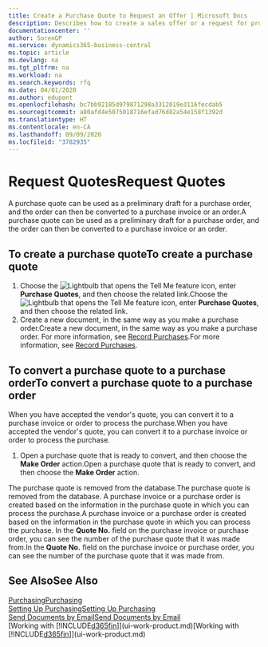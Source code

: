 ```yaml
---
title: Create a Purchase Quote to Request an Offer | Microsoft Docs
description: Describes how to create a sales offer or a request for proposal (RFQ) document to record your offer to a customer to sell products under certain terms.
documentationcenter: ''
author: SorenGP
ms.service: dynamics365-business-central
ms.topic: article
ms.devlang: na
ms.tgt_pltfrm: na
ms.workload: na
ms.search.keywords: rfq
ms.date: 04/01/2020
ms.author: edupont
ms.openlocfilehash: bc7bb92185d979871298a3312019e3116fecdab5
ms.sourcegitcommit: a80afd4e5075018716efad76d82a54e158f1392d
ms.translationtype: HT
ms.contentlocale: en-CA
ms.lasthandoff: 09/09/2020
ms.locfileid: "3782935"
---
```

# <a name="request-quotes"></a><span data-ttu-id="2a4bb-103">Request Quotes</span><span class="sxs-lookup"><span data-stu-id="2a4bb-103">Request Quotes</span></span>
<span data-ttu-id="2a4bb-104">A purchase quote can be used as a preliminary draft for a purchase order, and the order can then be converted to a purchase invoice or an order.</span><span class="sxs-lookup"><span data-stu-id="2a4bb-104">A purchase quote can be used as a preliminary draft for a purchase order, and the order can then be converted to a purchase invoice or an order.</span></span>


## <a name="to-create-a-purchase-quote"></a><span data-ttu-id="2a4bb-105">To create a purchase quote</span><span class="sxs-lookup"><span data-stu-id="2a4bb-105">To create a purchase quote</span></span>
1. <span data-ttu-id="2a4bb-106">Choose the ![Lightbulb that opens the Tell Me feature](media/ui-search/search_small.png "Tell me what you want to do") icon, enter **Purchase Quotes**, and then choose the related link.</span><span class="sxs-lookup"><span data-stu-id="2a4bb-106">Choose the ![Lightbulb that opens the Tell Me feature](media/ui-search/search_small.png "Tell me what you want to do") icon, enter **Purchase Quotes**, and then choose the related link.</span></span>
2. <span data-ttu-id="2a4bb-107">Create a new document, in the same way as you make a purchase order.</span><span class="sxs-lookup"><span data-stu-id="2a4bb-107">Create a new document, in the same way as you make a purchase order.</span></span> <span data-ttu-id="2a4bb-108">For more information, see [Record Purchases](purchasing-how-record-purchases.md).</span><span class="sxs-lookup"><span data-stu-id="2a4bb-108">For more information, see [Record Purchases](purchasing-how-record-purchases.md).</span></span>

## <a name="to-convert-a-purchase-quote-to-a-purchase-order"></a><span data-ttu-id="2a4bb-109">To convert a purchase quote to a purchase order</span><span class="sxs-lookup"><span data-stu-id="2a4bb-109">To convert a purchase quote to a purchase order</span></span>
<span data-ttu-id="2a4bb-110">When you have accepted the vendor's quote, you can convert it to a purchase invoice or order to process the purchase.</span><span class="sxs-lookup"><span data-stu-id="2a4bb-110">When you have accepted the vendor's quote, you can convert it to a purchase invoice or order to process the purchase.</span></span>

1. <span data-ttu-id="2a4bb-111">Open a purchase quote that is ready to convert, and then choose the **Make Order** action.</span><span class="sxs-lookup"><span data-stu-id="2a4bb-111">Open a purchase quote that is ready to convert, and then choose the **Make Order** action.</span></span>

<span data-ttu-id="2a4bb-112">The purchase quote is removed from the database.</span><span class="sxs-lookup"><span data-stu-id="2a4bb-112">The purchase quote is removed from the database.</span></span> <span data-ttu-id="2a4bb-113">A purchase invoice or a purchase order is created based on the information in the purchase quote in which you can process the purchase.</span><span class="sxs-lookup"><span data-stu-id="2a4bb-113">A purchase invoice or a purchase order is created based on the information in the purchase quote in which you can process the purchase.</span></span> <span data-ttu-id="2a4bb-114">In the **Quote No.** field on the purchase invoice or purchase order, you can see the number of the purchase quote that it was made from.</span><span class="sxs-lookup"><span data-stu-id="2a4bb-114">In the **Quote No.** field on the purchase invoice or purchase order, you can see the number of the purchase quote that it was made from.</span></span>

## <a name="see-also"></a><span data-ttu-id="2a4bb-115">See Also</span><span class="sxs-lookup"><span data-stu-id="2a4bb-115">See Also</span></span>
[<span data-ttu-id="2a4bb-116">Purchasing</span><span class="sxs-lookup"><span data-stu-id="2a4bb-116">Purchasing</span></span>](purchasing-manage-purchasing.md)  
[<span data-ttu-id="2a4bb-117">Setting Up Purchasing</span><span class="sxs-lookup"><span data-stu-id="2a4bb-117">Setting Up Purchasing</span></span>](purchasing-setup-purchasing.md)  
[<span data-ttu-id="2a4bb-118">Send Documents by Email</span><span class="sxs-lookup"><span data-stu-id="2a4bb-118">Send Documents by Email</span></span>](ui-how-send-documents-email.md)  
<span data-ttu-id="2a4bb-119">[Working with [!INCLUDE[d365fin](includes/d365fin_md.md)]](ui-work-product.md)</span><span class="sxs-lookup"><span data-stu-id="2a4bb-119">[Working with [!INCLUDE[d365fin](includes/d365fin_md.md)]](ui-work-product.md)</span></span>
